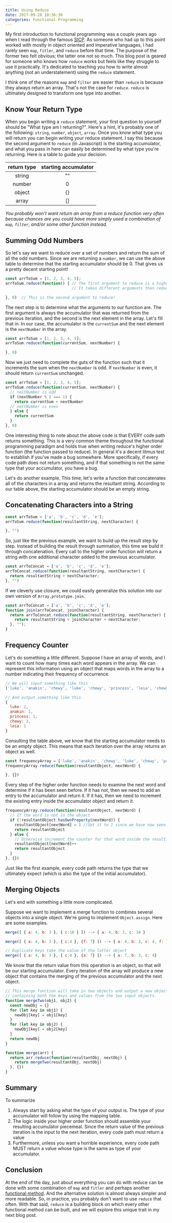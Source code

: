 ```yaml
---
title: Using Reduce
date: 2017-09-28 10:36:30
categories: Functional Programming
---
```


My first introduction to functional programming was a couple years ago when I read through the famous [SICP](https://mitpress.mit.edu/sicp/full-text/book/book.html). As someone who had up to this point worked with mostly in object oriented and imperative languages, I had rarely seen `map`, `fitler`, and `reduce` before that time. The purpose of the former two felt obvious; the latter one not so much. This blog post is geared for someone who knows how `reduce` works but feels like they struggle to use it practically. It's dedicated to teaching you how to write almost anything (not an understatement) using the `reduce` statement.

I think one of the reasons `map` and `filter` are easier than `reduce` is because they always return an array. That's not the case for `reduce`. `reduce` is ultimately designed to transform one type into another.

## Know Your Return Type

When you begin writing a `reduce` statement, your first question to yourself should be "What type am I returning?". Here's a hint, it's probably one of the following: `string`, `number`, `object`, `array`. Once you know what type you will return you can begin writing your reduce statement. I say this because the second argument to `reduce` (in Javascript) is the starting accumulator, and what you pass in here can easily be determined by what type you're returning. Here is a table to guide your decision.

| return type | starting accumulator |
|:-----------:|:--------------------:|
| string |  "" |
| number | 0 |
| object | {} |
| array | [] |

_You probably won't want return an array from a reduce function very often because chances are you could have more simply used a combination of `map`, `filter`, and/or some other function instead._

## Summing Odd Numbers

So let's say we want to reduce over a set of numbers and return the sum of all the odd numbers. Since we are returning a `number`, we can use the above table to determine that the starting accumulator should be 0. That gives us a pretty decent starting point!

```js
const arrToSum = [1, 2, 3, 4, 5];
arrToSum.reduce(function() { // The first argument to reduce is a higher order function.
                             // It takes different arguments than reduce

}, 0)  // This is the second argument to reduce!
```
The next step is to determine what the arguments to our function are. The first argument is always the accumulator that was returned from the previous iteration, and the second is the next element in the array. Let's fill that in. In our case, the accumulator is the `currentSum` and the next element is the `nextNumber` in the array.

```js
const arrToSum = [1, 2, 3, 4, 5];
arrToSum.reduce(function(currentSum, nextNumber) {

}, 0)
```

Now we just need to complete the guts of the function such that it increments the sum when the `nextNumber` is odd. If `nextNumber` is even, it should return `currentSum` unchanged.

```js
const arrToSum = [1, 2, 3, 4, 5];
arrToSum.reduce(function(currentSum, nextNumber) {
  // nextNumber is odd
  if (nextNumber % 2 === 1) {
    return currentSum + nextNumber
  // nextNumber is even
  } else {
    return currentSum
  }
}, 0)
```

One interesting thing to note about the above code is that EVERY code path returns something. This is a very common theme throughout the functional programming paradigm and holds true when writing reduce's higher order function (the function passed to reduce). In general it's a decent litmus test to establish if you've made a bug somewhere. More specifically, if every code path does not return something, and if that something is not the same type that your accumulator, you have a bug.

Let's do another example. This time, let's write a function that concatenates all of the characters in a array and returns the resultant string. According to our table above, the starting accumulator should be an empty string.

## Concatenating Characters into a String

```js
const arrToSum = ['a', 'b', 'c', 'd', 'e'];
arrToSum.reduce(function(resultantString, nextCharacter) {

}, "")
```

So, just like the previous example, we want to build up the result step by step. Instead of building the result through summation, this time we build it through concatenation. Every call to the higher order function will return a string with one additional character added to the previous accumulator.

```js
const arrToConcat = ['a', 'b', 'c', 'd', 'e'];
arrToConcat.reduce(function(resultantString, nextCharacter) {
  return resultantString + nextCharacter;
}, "")
```

If we cleverly use closure, we could easily generalize this solution into our own version of `Array.prototype.join`.

```js
const arrToConcat = ['a', 'b', 'c', 'd', 'e'];
function join(arrToConcat, joinCharacter) {
  return arrToConcat.reduce(function(resultantString, nextCharacter) {
    return resultantString + joinCharacter + nextCharacter;
  }, "");
}
```

## Frequency Counter

Let's do something a little different. Suppose I have an array of words, and I want to count how many times each word appears in the array. We can represent this information using an object that maps words in the array to a number indicating their frequency of occurrence.

```js
// We will input something like this
['luke', 'anakin', 'chewy', 'luke', 'chewy', 'princess', 'leia', 'chewy'] ->

// And output something like this
{
  luke: 2,
  anakin: 1,
  princess: 1,
  chewy: 3,
  leia: 1
}
```

Consulting the table above, we know that the starting accumulator needs to be an empty object. This means that each iteration over the array returns an object as well.

```js
const frequencyArray = ['luke', 'anakin', 'chewy', 'luke', 'chewy', 'princess', 'leia', 'chewy'];
frequencyArray.reduce(function(resultantObject, nextWord) {

}, {})
```

Every step of the higher order function needs to examine the next word and determine if it has been seen before. If it has not, then we need to add an entry to the accumulator and return it. If it has, then we need to increment the existing entry inside the accumulator object and return it.

```js
frequencyArray.reduce(function(resultantObject, nextWord) {
  // If the word is not in the object
  if (!resultantObject.hasOwnProperty(nextWord)) {
    resultantObject[nextWord] = 1 //Set it to 1 since we have now seen the word 1 time.
    return resultantObject
  } else {
    // Otherwise increment the counter for that word inside the resulting object
    resultantObject[nextWord]++
    return resultantObject
  }
}, {})
```

Just like the first example, every code path returns the type that we ultimately expect (which is also the type of the initial accumulator).

## Merging Objects
Let's end with something a little more complicated.

Suppose we want to implement a merge function to combines several objects into a single object. We're going to implement `Object.assign`. Here are some examples.

```js
merge([ { a: 4, b: 3 }, { c:10 } ]) --> { a: 4, b: 3, c: 10 }

merge([ { a: 4, b: 3 }, { c:4 }, {f: 7} ]) --> { a: 4, b: 3, c: 4, f: 7}

// Duplicate keys take the value of the latter object
merge([ { a: 4, b: 3 }, { c:4 }, {a: 7} ]) --> { a: 7, b: 3, c: 4}
```

We know that the return value from this operation is an object, so that will be our starting accumulator. Every iteration of the array will produce a new object that contains the merging of the previous accumulator and the next object.

```js
// This merge function will take in two objects and output a new object
// containing both the keys and values from the two input objects.
function mergeTwo(obj1, obj2) {
  const newObj = {}
  for (let key in obj1) {
    newObj[key] = obj1[key]
  }
  for (let key in obj2) {
    newObj[key] = obj2[key]
  }
  return newObj
}

function merge(arr) {
  return arr.reduce(function(resultantObj, nextObj) {
    return mergeTwo(resultantObj, nextObj)
  }, {})
}
```

## Summary

To summarize

1. Always start by asking what the type of your output is. The type of your accumulator will follow by using the mapping table.
3. The logic inside your higher order function should assemble your resulting accumulator piecemeal. Since the return value of the previous iteration is the input to the next iteration, every code path must return a value
3. Furthermore, unless you want a horrible experience, every code path MUST return a value whose type is the same as type of your accumulator.


## Conclusion
At the end of the day, just about everything you can do with reduce can be done with some combination of `map` and `fitler` and perhaps another [functional method](https://lodash.com/docs/4.17.4]). And the alternative solution is almost always simpler and more readable. So, in practice, you probably don't want to use `reduce` that often. With that said, `reduce` is a building block on which every other functional method can be built, and we will explore this unique trait in my next blog post.